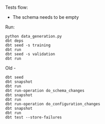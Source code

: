 Tests flow:

- The schema needs to be empty


Run:
```
python data_generation.py
dbt deps
dbt seed -s training 
dbt run
dbt seed -s validation
dbt run
```

Old - 
```
dbt seed
dbt snapshot
dbt run
dbt run-operation do_schema_changes
dbt snapshot
dbt run
dbt run-operation do_configuration_changes
dbt snapshot
dbt run
dbt test --store-failures
```